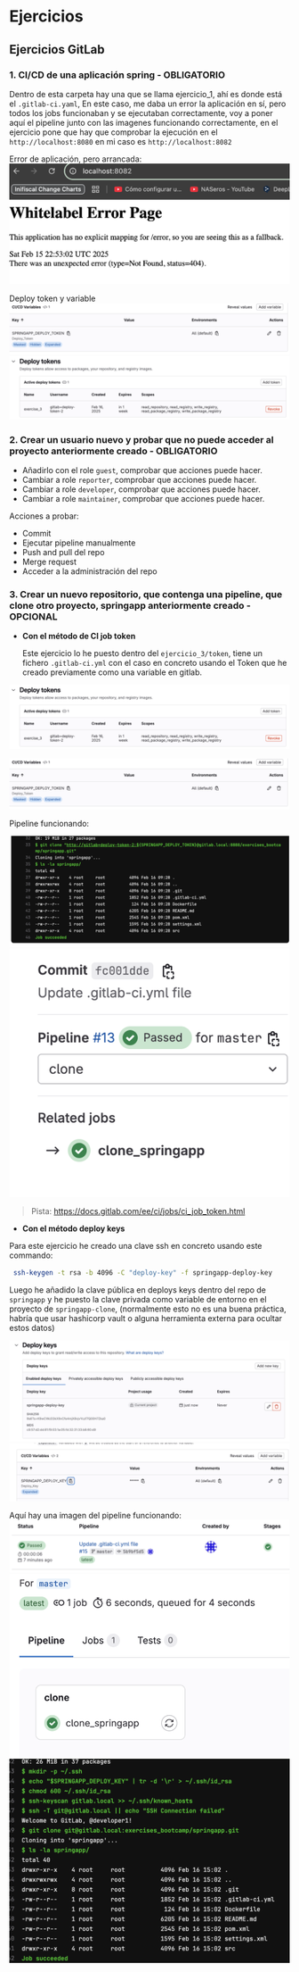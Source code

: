 # Ejercicios

## Ejercicios GitLab

### 1. CI/CD de una aplicación spring - OBLIGATORIO

Dentro de esta carpeta hay una que se llama ejercicio_1, ahí es donde está el `.gitlab-ci.yaml`, En este caso, me daba un error la aplicación en sí, pero todos los jobs funcionaban y se ejecutaban correctamente, voy a poner aquí el pipeline junto con las imagenes funcionando correctamente, en el ejercicio pone que hay que comprobar la ejecución en el `http://localhost:8080` en mi caso es `http://localhost:8082`

Error de aplicación, pero arrancada:
![alt text](image-6.png)

Deploy token y variable
![alt text](image.png)
![alt text](image-1.png)

### 2. Crear un usuario nuevo y probar que no puede acceder al proyecto anteriormente creado - OBLIGATORIO

* Añadirlo con el role `guest`, comprobar que acciones puede hacer.
* Cambiar a role `reporter`, comprobar que acciones puede hacer.
* Cambiar a role `developer`, comprobar que acciones puede hacer.
* Cambiar a role `maintainer`, comprobar que acciones puede hacer.

Acciones a probar:

* Commit
* Ejecutar pipeline manualmente
* Push and pull del repo
* Merge request
* Acceder a la administración del repo

### 3. Crear un nuevo repositorio, que contenga una pipeline, que clone otro proyecto, springapp anteriormente creado - OPCIONAL
  
* **Con el método de CI job token**

  Este ejercicio lo he puesto dentro del `ejercicio_3/token`, tiene un fichero `.gitlab-ci.yml` con el caso en concreto usando el Token que he creado previamente como una variable en gitlab.

![alt text](image-1.png)

![alt text](image.png)

Pipeline funcionando:

![alt text](image-7.png)
![alt text](image-8.png)
> Pista: https://docs.gitlab.com/ee/ci/jobs/ci_job_token.html

* **Con el método deploy keys**

 Para este ejercicio he creado una clave ssh en concreto usando este commando:
```bash
 ssh-keygen -t rsa -b 4096 -C "deploy-key" -f springapp-deploy-key
```

Luego he añadido la clave pública en deploys keys dentro del repo de `springapp` y he puesto la clave privada como variable de entorno en el proyecto de `springapp-clone`, (normalmente esto no es una buena práctica, habría que usar hashicorp vault o alguna herramienta externa para ocultar estos datos)

![alt text](image-2.png)
![alt text](image-3.png)

Aquí hay una imagen del pipeline funcionando:
![alt text](image-4.png)
![alt text](image-5.png)
![alt text](image-9.png)